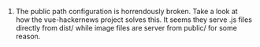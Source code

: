 1) The public path configuration is horrendously broken. Take a look at how the vue-hackernews project solves this. It seems they serve .js files directly from dist/ while image files are server from public/ for some reason.
